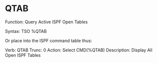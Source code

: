 # QTAB

Function: Query Active ISPF Open Tables

Syntax: TSO %QTAB

Or place into the ISPF command table thus: 

Verb: QTAB
Trunc: 0
Action: Select CMD(%QTAB)
Description: Display All Open ISPF Tables

